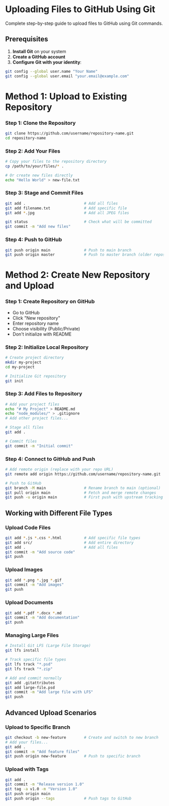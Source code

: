 # Uploading Files to GitHub Using Git

Complete step-by-step guide to upload files to GitHub using Git commands.

## Prerequisites

1. **Install Git** on your system
2. **Create a GitHub account**
3. **Configure Git with your identity**:
```bash
git config --global user.name "Your Name"
git config --global user.email "your.email@example.com"
```

# Method 1: Upload to Existing Repository 

### Step 1: Clone the Repository
```bash
git clone https://github.com/username/repository-name.git
cd repository-name
```

### Step 2: Add Your Files
```bash
# Copy your files to the repository directory
cp /path/to/your/files/* .

# Or create new files directly
echo "Hello World" > new-file.txt
```

### Step 3: Stage and Commit Files
```bash
git add .                          # Add all files
git add filename.txt               # Add specific file
git add *.jpg                      # Add all JPEG files

git status                         # Check what will be committed
git commit -m "Add new files"
```

### Step 4: Push to GitHub
```bash
git push origin main               # Push to main branch
git push origin master             # Push to master branch (older repos)
```

# Method 2: Create New Repository and Upload

### Step 1: Create Repository on GitHub
- Go to GitHub
- Click "New repository"
- Enter repository name
- Choose visibility (Public/Private)
- Don't initialize with README

### Step 2: Initialize Local Repository
```bash
# Create project directory
mkdir my-project
cd my-project

# Initialize Git repository
git init
```

### Step 3: Add Files to Repository
```bash
# Add your project files
echo "# My Project" > README.md
echo "node_modules/" > .gitignore
# Add other project files...

# Stage all files
git add .

# Commit files
git commit -m "Initial commit"
```

### Step 4: Connect to GitHub and Push
```bash
# Add remote origin (replace with your repo URL)
git remote add origin https://github.com/username/repository-name.git

# Push to GitHub
git branch -M main                 # Rename branch to main (optional)
git pull origin main               # Fetch and merge remote changes
git push -u origin main            # First push with upstream tracking
```

## Working with Different File Types

### Upload Code Files
```bash
git add *.js *.css *.html          # Add specific file types
git add src/                       # Add entire directory
git add .                          # Add all files
git commit -m "Add source code"
git push
```

### Upload Images
```bash
git add *.png *.jpg *.gif
git commit -m "Add images"
git push
```

### Upload Documents
```bash
git add *.pdf *.docx *.md
git commit -m "Add documentation"
git push
```

### Managing Large Files
```bash
# Install Git LFS (Large File Storage)
git lfs install

# Track specific file types
git lfs track "*.psd"
git lfs track "*.zip"

# Add and commit normally
git add .gitattributes
git add large-file.psd
git commit -m "Add large file with LFS"
git push
```

## Advanced Upload Scenarios

### Upload to Specific Branch
```bash
git checkout -b new-feature        # Create and switch to new branch
# Add your files...
git add .
git commit -m "Add feature files"
git push origin new-feature        # Push to specific branch
```

### Upload with Tags
```bash
git add .
git commit -m "Release version 1.0"
git tag -a v1.0 -m "Version 1.0"
git push origin main
git push origin --tags             # Push tags to GitHub
```